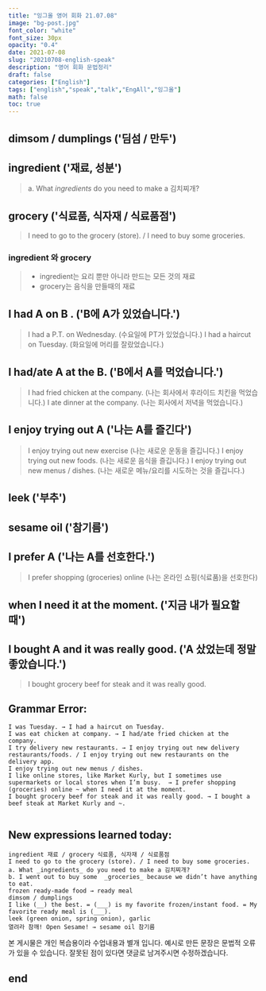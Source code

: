 ```yaml
---
title: "잉그올 영어 회화 21.07.08"
image: "bg-post.jpg"
font_color: "white"
font_size: 30px
opacity: "0.4"
date: 2021-07-08
slug: "20210708-english-speak"
description: "영어 회화 문법정리"
draft: false
categories: ["English"]
tags: ["english","speak","talk","EngAll","잉그올"]
math: false
toc: true
---
```


## dimsom / dumplings ('딤섬 / 만두')

## ingredient ('재료, 성분')
> a. What _ingredients_ do you need to make a 김치찌개?

## grocery ('식료품, 식자재 / 식료품점')
> I need to go to the grocery (store). / I need to buy some groceries.

### ingredient 와 grocery 
> - ingredient는 요리 뿐만 아니라 만드는 모든 것의 재료
> - grocery는 음식을 만들때의 재료

## I had A on B . ('B에 A가 있었습니다.')
> I had a P.T. on Wednesday. (수요일에 PT가 있었습니다.)
> I had a haircut on Tuesday.  (화요일에 머리를 잘랐었습니다.)

## I had/ate A at the B. ('B에서 A를 먹었습니다.')
>  I had fried chicken at the company. (나는 회사에서 후라이드 치킨을 먹었습니다.)
>  I ate dinner at the company. (나는 회사에서 저녁을 먹었습니다.)

## I enjoy trying out A ('나는 A를 즐긴다')
> I enjoy trying out new exercise (나는 새로운 운동을 즐깁니다.)
> I enjoy trying out new foods. (나는 새로운 음식을 즐깁니다.)
> I enjoy trying out new menus / dishes. (나는 새로운 메뉴/요리를 시도하는 것을 즐깁니다.)

## leek ('부추')

## sesame oil ('참기름')

## I prefer A ('나는 A를 선호한다.')
> I prefer shopping (groceries) online (나는 온라인 쇼핑(식료품)을 선호한다)

## when I need it at the moment. ('지금 내가 필요할 때')

## I bought A and it was really good. ('A 샀었는데 정말 좋았습니다.')
> I bought grocery beef for steak and it was really good.

## Grammar Error:  
```
I was Tuesday. → I had a haircut on Tuesday. 
I was eat chicken at company. → I had/ate fried chicken at the company.
I try delivery new restaurants. → I enjoy trying out new delivery restaurants/foods. / I enjoy trying out new restaurants on the delivery app.
I enjoy trying out new menus / dishes.
I like online stores, like Market Kurly, but I sometimes use supermarkets or local stores when I’m busy.  → I prefer shopping (groceries) online ~ when I need it at the moment.
I bought grocery beef for steak and it was really good. → I bought a beef steak at Market Kurly and ~. 


```

## New expressions learned today: 

```
ingredient 재료 / grocery 식료품, 식자재 / 식료품점
I need to go to the grocery (store). / I need to buy some groceries.
a. What _ingredients_ do you need to make a 김치찌개?
b. I went out to buy some  _groceries_ because we didn’t have anything to eat.
frozen ready-made food → ready meal
dimsom / dumplings
I like (__) the best. = (___) is my favorite frozen/instant food. = My favorite ready meal is (___). 
leek (green onion, spring onion), garlic
열려라 참깨! Open Sesame! → sesame oil 참기름

```



본 게시물은 개인 복습용이라 수업내용과 별개 입니다.
예시로 만든 문장은 문법적 오류가 있을 수 있습니다. 
잘못된 점이 있다면 댓글로 남겨주시면 수정하겠습니다. 


## end